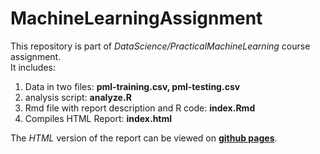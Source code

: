 MachineLearningAssignment
=========================
This repository is part of *DataScience/PracticalMachineLearning* course assignment.  
It includes:  

1. Data in two files: **pml-training.csv, pml-testing.csv**
2. analysis script: **analyze.R**
3. Rmd file with report description and R code: **index.Rmd**
4. Compiles HTML Report: **index.html**
  
The *HTML* version of the report can be viewed on **[github pages](https://volterr.github.io/MachineLearningAssignment/index.html)**.
